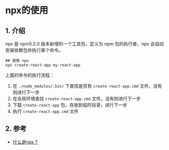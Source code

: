 <!--#region
@author 吴钦飞
@email wuqinfei@qq.com
@create date 2023-12-21 14:10:19
@modify date 2023-12-21 14:10:35
@desc [description]
#endregion-->


# npx的使用

## 1. 介绍

npx 是 npm5.2.0 版本新增的一个工具包，定义为 npm 包的执行者，npx 会自动安装依赖包并执行某个命令。

```shell
## 使用 npx
npx create-react-app my-react-app
```

上面的命令的执行流程：

1. 在 `./node_modules/.bin/` 下查找是否有 `create-react-app.cmd` 文件，没有则进行下一步
2. 在全局环境查找 `create-react-app.cmd` 文件，没有则进行下一步
3. 下载 `create-react-app` 包，存放到临时目录，进行下一步
4. 执行 `create-react-app.cmd` 文件

## 2. 参考

* [什么是npx？](https://juejin.cn/post/7142666525365764104)